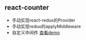 ## react-counter
- 手动实现react-redux的Provider
- 手动实现redux的applyMiddleware
- 自定义中间件
[查看demo](https://liuyuanquan.github.io/react-counter/build/index.html)
